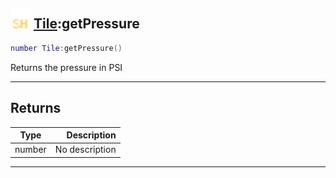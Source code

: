 ## <img src="../../.gitbook/assets/shared.png" width="32" height="32" /> [Tile](../tile/README.md):getPressure

```lua
number Tile:getPressure()
```

Returns the pressure in PSI<br>

-----------------
## Returns

| Type   | Description |
| ------ | ----------: |
| number | No description |


--------